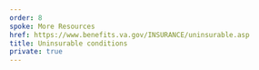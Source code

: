 ```yaml
---
order: 8
spoke: More Resources
href: https://www.benefits.va.gov/INSURANCE/uninsurable.asp
title: Uninsurable conditions
private: true
---
```

